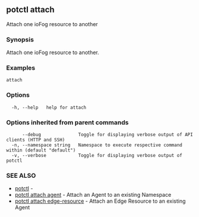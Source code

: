 ## potctl attach

Attach one ioFog resource to another

### Synopsis

Attach one ioFog resource to another.

### Examples

```
attach
```

### Options

```
  -h, --help   help for attach
```

### Options inherited from parent commands

```
      --debug              Toggle for displaying verbose output of API clients (HTTP and SSH)
  -n, --namespace string   Namespace to execute respective command within (default "default")
  -v, --verbose            Toggle for displaying verbose output of potctl
```

### SEE ALSO

* [potctl](potctl.md)	 - 
* [potctl attach agent](potctl_attach_agent.md)	 - Attach an Agent to an existing Namespace
* [potctl attach edge-resource](potctl_attach_edge-resource.md)	 - Attach an Edge Resource to an existing Agent


